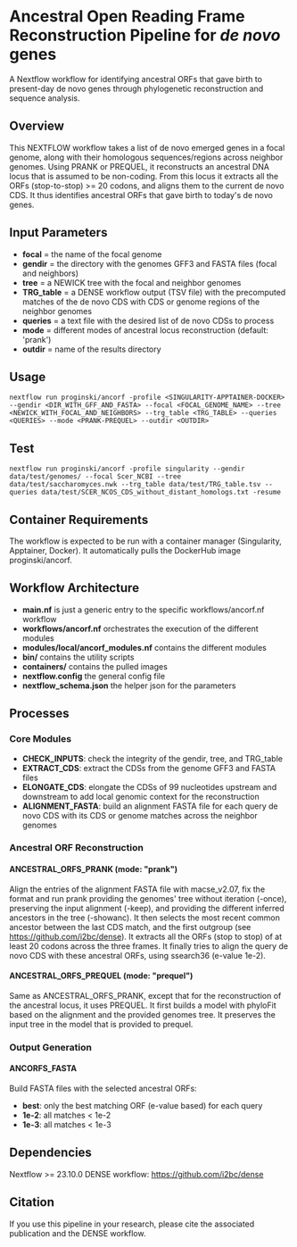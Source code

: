 # Ancestral Open Reading Frame Reconstruction Pipeline for *de novo* genes

A Nextflow workflow for identifying ancestral ORFs that gave birth to present-day de novo genes through phylogenetic reconstruction and sequence analysis.

## Overview

This NEXTFLOW workflow takes a list of de novo emerged genes in a focal genome, along with their homologous sequences/regions across neighbor genomes. Using PRANK or PREQUEL, it reconstructs an ancestral DNA locus that is assumed to be non-coding. From this locus it extracts all the ORFs (stop-to-stop) >= 20 codons, and aligns them to the current de novo CDS. It thus identifies ancestral ORFs that gave birth to today's de novo genes.

## Input Parameters

- **focal** = the name of the focal genome
- **gendir** = the directory with the genomes GFF3 and FASTA files (focal and neighbors)
- **tree** = a NEWICK tree with the focal and neighbor genomes
- **TRG_table** = a DENSE workflow output (TSV file) with the precomputed matches of the de novo CDS with CDS or genome regions of the neighbor genomes
- **queries** = a text file with the desired list of de novo CDSs to process
- **mode** = different modes of ancestral locus reconstruction (default: 'prank')
- **outdir** = name of the results directory

## Usage

```
nextflow run proginski/ancorf -profile <SINGULARITY-APPTAINER-DOCKER> --gendir <DIR_WITH_GFF_AND_FASTA> --focal <FOCAL_GENOME_NAME> --tree <NEWICK_WITH_FOCAL_AND_NEIGHBORS> --trg_table <TRG_TABLE> --queries <QUERIES> --mode <PRANK-PREQUEL> --outdir <OUTDIR>
```

## Test
```
nextflow run proginski/ancorf -profile singularity --gendir data/test/genomes/ --focal Scer_NCBI --tree data/test/saccharomyces.nwk --trg_table data/test/TRG_table.tsv --queries data/test/SCER_NCOS_CDS_without_distant_homologs.txt -resume
```

## Container Requirements

The workflow is expected to be run with a container manager (Singularity, Apptainer, Docker). It automatically pulls the DockerHub image proginski/ancorf.

## Workflow Architecture

- **main.nf** is just a generic entry to the specific workflows/ancorf.nf workflow
- **workflows/ancorf.nf** orchestrates the execution of the different modules
- **modules/local/ancorf_modules.nf** contains the different modules
- **bin/** contains the utility scripts
- **containers/** contains the pulled images
- **nextflow.config** the general config file
- **nextflow_schema.json** the helper json for the parameters

## Processes

### Core Modules

- **CHECK_INPUTS**: check the integrity of the gendir, tree, and TRG_table
- **EXTRACT_CDS**: extract the CDSs from the genome GFF3 and FASTA files
- **ELONGATE_CDS**: elongate the CDSs of 99 nucleotides upstream and downstream to add local genomic context for the reconstruction
- **ALIGNMENT_FASTA**: build an alignment FASTA file for each query de novo CDS with its CDS or genome matches across the neighbor genomes

### Ancestral ORF Reconstruction

#### ANCESTRAL_ORFS_PRANK (mode: "prank")
Align the entries of the alignment FASTA file with macse_v2.07, fix the format and run prank providing the genomes' tree without iteration (-once), preserving the input alignment (-keep), and providing the different inferred ancestors in the tree (-showanc). It then selects the most recent common ancestor between the last CDS match, and the first outgroup (see https://github.com/i2bc/dense). It extracts all the ORFs (stop to stop) of at least 20 codons across the three frames. It finally tries to align the query de novo CDS with these ancestral ORFs, using ssearch36 (e-value 1e-2).

#### ANCESTRAL_ORFS_PREQUEL (mode: "prequel")
Same as ANCESTRAL_ORFS_PRANK, except that for the reconstruction of the ancestral locus, it uses PREQUEL. It first builds a model with phyloFit based on the alignment and the provided genomes tree. It preserves the input tree in the model that is provided to prequel.

### Output Generation

#### ANCORFS_FASTA
Build FASTA files with the selected ancestral ORFs:
- **best**: only the best matching ORF (e-value based) for each query
- **1e-2**: all matches < 1e-2
- **1e-3**: all matches < 1e-3

## Dependencies

Nextflow >= 23.10.0
DENSE workflow: https://github.com/i2bc/dense

## Citation

If you use this pipeline in your research, please cite the associated publication and the DENSE workflow.
